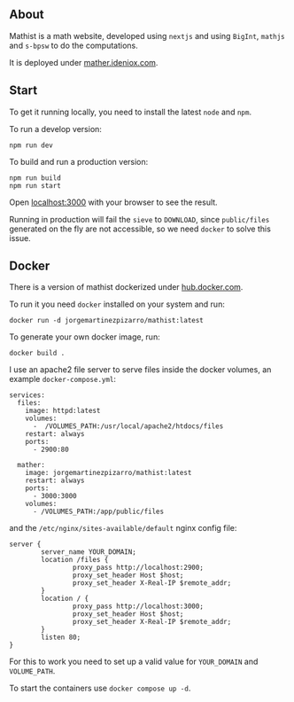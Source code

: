 ## About

Mathist is a math website, developed using `nextjs` and using `BigInt`, `mathjs` and `s-bpsw` to do the computations. 

It is deployed under [mather.ideniox.com](https://mather.ideniox.com).

## Start

To get it running locally, you need to install the latest `node` and `npm`.

To run a develop version:

```
npm run dev
```

To build and run a production version: 

```
npm run build
npm run start
```

Open [localhost:3000](http://localhost:3000) with your browser to see the result.

Running in production will fail the `sieve` to `DOWNLOAD`, since `public/files` generated on the fly are not accessible, so we need `docker` to solve this issue.

## Docker

There is a version of mathist dockerized under [hub.docker.com](https://hub.docker.com/repository/docker/jorgemartinezpizarro/mathist).

To run it you need `docker` installed on your system and run:

```
docker run -d jorgemartinezpizarro/mathist:latest
```

To generate your own docker image, run:

```
docker build .
```

I use an apache2 file server to serve files inside the docker volumes, an example `docker-compose.yml`:

```
services:
  files:
    image: httpd:latest
    volumes:
      -  /VOLUMES_PATH:/usr/local/apache2/htdocs/files
    restart: always
    ports:
      - 2900:80

  mather:
    image: jorgemartinezpizarro/mathist:latest
    restart: always
    ports:
      - 3000:3000
    volumes:
      - /VOLUMES_PATH:/app/public/files
```

and the `/etc/nginx/sites-available/default` nginx config file:

```
server {
        server_name YOUR_DOMAIN;
        location /files {
                proxy_pass http://localhost:2900;
                proxy_set_header Host $host;
                proxy_set_header X-Real-IP $remote_addr;
        }
        location / {
                proxy_pass http://localhost:3000;
                proxy_set_header Host $host;
                proxy_set_header X-Real-IP $remote_addr;
        }
        listen 80;
}
```

For this to work you need to set up a valid value for `YOUR_DOMAIN` and `VOLUME_PATH`.

To start the containers use `docker compose up -d`.
